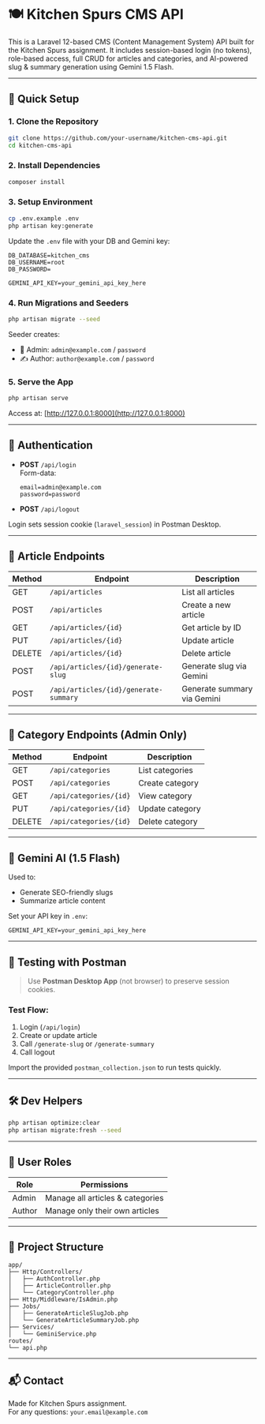 # 🍽️ Kitchen Spurs CMS API

This is a Laravel 12-based CMS (Content Management System) API built for the Kitchen Spurs assignment. It includes session-based login (no tokens), role-based access, full CRUD for articles and categories, and AI-powered slug & summary generation using Gemini 1.5 Flash.

---

## 🚀 Quick Setup

### 1. Clone the Repository

```bash
git clone https://github.com/your-username/kitchen-cms-api.git
cd kitchen-cms-api
```

### 2. Install Dependencies

```bash
composer install
```

### 3. Setup Environment

```bash
cp .env.example .env
php artisan key:generate
```

Update the `.env` file with your DB and Gemini key:

```env
DB_DATABASE=kitchen_cms
DB_USERNAME=root
DB_PASSWORD=

GEMINI_API_KEY=your_gemini_api_key_here
```

### 4. Run Migrations and Seeders

```bash
php artisan migrate --seed
```

Seeder creates:
- 👑 Admin: `admin@example.com` / `password`
- ✍️ Author: `author@example.com` / `password`

### 5. Serve the App

```bash
php artisan serve
```

Access at: [http://127.0.0.1:8000](http://127.0.0.1:8000)

---

## 🔐 Authentication

- **POST** `/api/login`  
  Form-data:
  ```
  email=admin@example.com
  password=password
  ```
- **POST** `/api/logout`

Login sets session cookie (`laravel_session`) in Postman Desktop.

---

## 📄 Article Endpoints

| Method | Endpoint                               | Description                  |
|--------|----------------------------------------|------------------------------|
| GET    | `/api/articles`                        | List all articles            |
| POST   | `/api/articles`                        | Create a new article         |
| GET    | `/api/articles/{id}`                   | Get article by ID            |
| PUT    | `/api/articles/{id}`                   | Update article               |
| DELETE | `/api/articles/{id}`                   | Delete article               |
| POST   | `/api/articles/{id}/generate-slug`     | Generate slug via Gemini     |
| POST   | `/api/articles/{id}/generate-summary`  | Generate summary via Gemini  |

---

## 📂 Category Endpoints (Admin Only)

| Method | Endpoint                  | Description         |
|--------|---------------------------|---------------------|
| GET    | `/api/categories`         | List categories     |
| POST   | `/api/categories`         | Create category     |
| GET    | `/api/categories/{id}`    | View category       |
| PUT    | `/api/categories/{id}`    | Update category     |
| DELETE | `/api/categories/{id}`    | Delete category     |

---

## 🤖 Gemini AI (1.5 Flash)

Used to:
- Generate SEO-friendly slugs
- Summarize article content

Set your API key in `.env`:

```env
GEMINI_API_KEY=your_gemini_api_key_here
```

---

## 🧪 Testing with Postman

> Use **Postman Desktop App** (not browser) to preserve session cookies.

### Test Flow:
1. Login (`/api/login`)
2. Create or update article
3. Call `/generate-slug` or `/generate-summary`
4. Call logout

Import the provided `postman_collection.json` to run tests quickly.

---

## 🛠️ Dev Helpers

```bash
php artisan optimize:clear
php artisan migrate:fresh --seed
```

---

## 👤 User Roles

| Role   | Permissions                           |
|--------|----------------------------------------|
| Admin  | Manage all articles & categories       |
| Author | Manage only their own articles         |

---

## 📁 Project Structure

```
app/
├── Http/Controllers/
│   ├── AuthController.php
│   ├── ArticleController.php
│   └── CategoryController.php
├── Http/Middleware/IsAdmin.php
├── Jobs/
│   ├── GenerateArticleSlugJob.php
│   └── GenerateArticleSummaryJob.php
├── Services/
│   └── GeminiService.php
routes/
└── api.php
```

---

## 📬 Contact

Made for Kitchen Spurs assignment.  
For any questions: `your.email@example.com`
